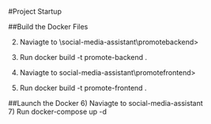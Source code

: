 #Project Startup

##Build the Docker Files

2) Naviagte to \social-media-assistant\promotebackend>
3) Run  docker build -t promote-backend .

4) Naviagte to social-media-assistant\promotefrontend>
5) Run  docker build -t promote-frontend .

##Launch the Docker
6) Naviagte to social-media-assistant\
7) Run docker-compose up -d
